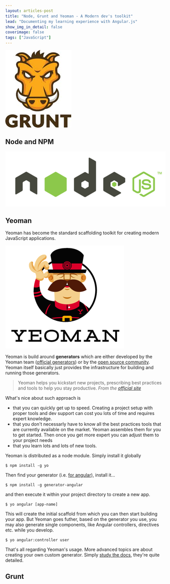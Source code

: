 ```yaml
---
layout: articles-post
title: "Node, Grunt and Yeoman - A Modern dev's toolkit"
lead: "Documenting my learning experience with Angular.js"
show_img_in_detail: false
coverimage: false
tags: ["JavaScript"]
---
```



![](/blog/assets/imgs/node-grunt-yeoman/grunt-logo.jpeg)

## Node and NPM


![](/blog/assets/imgs/node-grunt-yeoman/nodejs.png)

## Yeoman

Yeoman has become the standard scaffolding toolkit for creating modern JavaScript applications.

![](/blog/assets/imgs/node-grunt-yeoman/yeoman-logo.png)

Yeoman is build around **generators** which are either developed by the Yeoman team ([official generators](http://yeoman.io/generators/official.html)) or by the [open source community](http://yeoman.io/generators/community.html). Yeoman itself basically just provides the infrastructure for building and running those generators.

> Yeoman helps you kickstart new projects, prescribing best practices and tools to help you stay productive. <cite>From the <a href="http://yeoman.io/">official site</a></cite>

What's nice about such approach is

- that you can quickly get up to speed. Creating a project setup with proper tools and dev support can cost you lots of time and requires expert knowledge.
- that you don't necessarly have to know all the best practices tools that are currently available on the market. Yeoman assembles them for you to get started. Then once you get more expert you can adjust them to your project needs
- that you learn lots and lots of new tools.

Yeoman is distributed as a node module. Simply install it globally

```
$ npm install -g yo
```

Then find your generator (i.e. [for angular](https://github.com/yeoman/generator-angular)), install it...

```
$ npm install -g generator-angular
```

and then execute it within your project directory to create a new app.

```
$ yo angular [app-name]
```

This will create the initial scaffold from which you can then start building your app. But Yeoman goes futher, based on the generator you use, you may also generate single components, like Angular controllers, directives etc. while you develop.

```
$ yo angular:controller user
```

That's all regarding Yeoman's usage. More advanced topics are about creating your own custom generator. Simply [study the docs](http://yeoman.io/authoring/), they're quite detailed.

## Grunt





